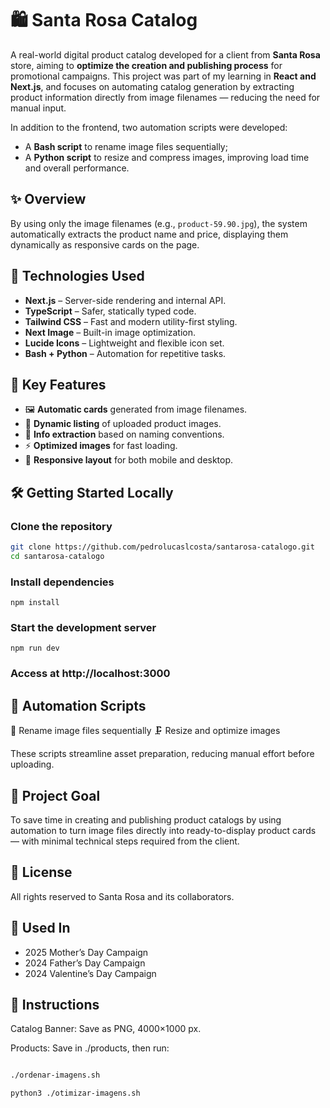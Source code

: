 # 🛍️ Santa Rosa Catalog

A real-world digital product catalog developed for a client from **Santa Rosa** store, aiming to **optimize the creation and publishing process** for promotional campaigns. This project was part of my learning in **React and Next.js**, and focuses on automating catalog generation by extracting product information directly from image filenames — reducing the need for manual input.

In addition to the frontend, two automation scripts were developed:
- A **Bash script** to rename image files sequentially;
- A **Python script** to resize and compress images, improving load time and overall performance.

## ✨ Overview

By using only the image filenames (e.g., `product-59.90.jpg`), the system automatically extracts the product name and price, displaying them dynamically as responsive cards on the page.

## 🚀 Technologies Used

- **Next.js** – Server-side rendering and internal API.
- **TypeScript** – Safer, statically typed code.
- **Tailwind CSS** – Fast and modern utility-first styling.
- **Next Image** – Built-in image optimization.
- **Lucide Icons** – Lightweight and flexible icon set.
- **Bash + Python** – Automation for repetitive tasks.

## 🧪 Key Features

- 🖼️ **Automatic cards** generated from image filenames.  
- 📁 **Dynamic listing** of uploaded product images.  
- 🧾 **Info extraction** based on naming conventions.  
- ⚡ **Optimized images** for fast loading.  
- 📲 **Responsive layout** for both mobile and desktop.  

## 🛠️ Getting Started Locally

### Clone the repository

```bash
git clone https://github.com/pedrolucaslcosta/santarosa-catalogo.git
cd santarosa-catalogo
```

### Install dependencies
```
npm install
```

### Start the development server
```
npm run dev
```

### Access at http://localhost:3000

## 🐚 Automation Scripts
🔁 Rename image files sequentially
🗜️ Resize and optimize images

These scripts streamline asset preparation, reducing manual effort before uploading.

## 🎯 Project Goal
To save time in creating and publishing product catalogs by using automation to turn image files directly into ready-to-display product cards — with minimal technical steps required from the client.

## 📄 License
All rights reserved to Santa Rosa and its collaborators.

## 📅 Used In
- 2025 Mother’s Day Campaign
- 2024 Father’s Day Campaign
- 2024 Valentine’s Day Campaign

## 🧾 Instructions

Catalog Banner: Save as PNG, 4000×1000 px.

Products: Save in ./products, then run:

```bash

./ordenar-imagens.sh

python3 ./otimizar-imagens.sh

```